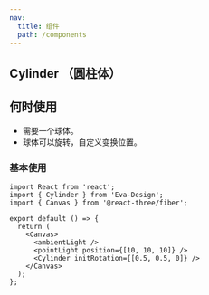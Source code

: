 ```yaml
---
nav:
  title: 组件
  path: /components
---
```


## Cylinder （圆柱体）

## 何时使用

- 需要一个球体。
- 球体可以旋转，自定义变换位置。

### 基本使用

```tsx
import React from 'react';
import { Cylinder } from 'Eva-Design';
import { Canvas } from '@react-three/fiber';

export default () => {
  return (
    <Canvas>
      <ambientLight />
      <pointLight position={[10, 10, 10]} />
      <Cylinder initRotation={[0.5, 0.5, 0]} />
    </Canvas>
  );
};
```
